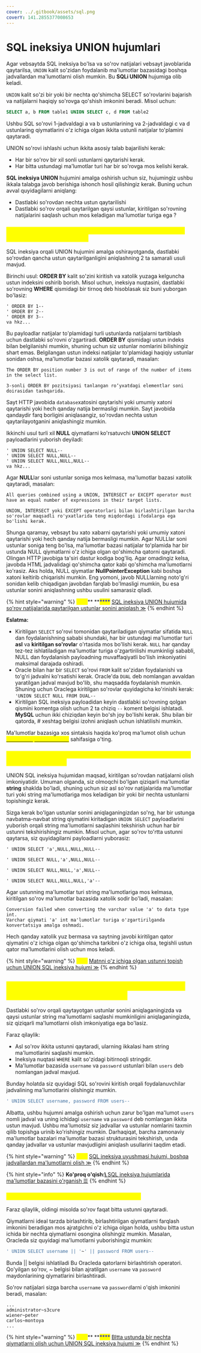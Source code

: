 ```yaml
---
cover: ../.gitbook/assets/sql.png
coverY: 141.2855377008653
---
```


# SQL ineksiya UNION hujumlari

Agar vebsaytda SQL ineksiya bo'lsa va so'rov natijalari vebsayt javoblarida qaytarilsa, `UNION` kalit so'zidan foydalanib ma'lumotlar bazasidagi boshqa jadvallardan ma'lumotlarni olish mumkin. Bu **SQLi UNION** hujumiga olib keladi.

`UNION` kalit so'zi bir yoki bir nechta qo'shimcha SELECT so'rovlarini bajarish va natijalarni haqiqiy so'rovga qo'shish imkonini beradi. Misol uchun:

```sql
SELECT a, b FROM table1 UNION SELECT c, d FROM table2
```

Ushbu SQL so'rovi 1-jadvaldagi a va b ustunlarining va 2-jadvaldagi c va d ustunlaring qiymatlarini o'z ichiga olgan ikkita ustunli natijalar to'plamini qaytaradi.

UNION so'rovi ishlashi uchun ikkita asosiy talab bajarilishi kerak:

* Har bir so'rov bir xil sonli ustunlarni qaytarishi kerak.
* Har bitta ustundagi ma'lumotlar turi har bir so'rovga mos kelishi kerak.

**SQL ineksiya UNION** hujumini amalga oshirish uchun siz, hujumingiz ushbu ikkala talabga javob berishiga ishonch hosil qilishingiz kerak. Buning uchun avval quyidagilarni aniqlang:

* Dastlabki so'rovdan nechta ustun qaytarilishi
* Dastlabki so'rov orqali qaytarilgan qaysi ustunlar, kiritilgan so'rovning natijalarini saqlash uchun mos keladigan ma'lumotlar turiga ega ?

### <mark style="color:yellow;">So'rov natijasida qaytarilgan ustunlar sonini aniqlash uchun UNION SQL ineksiya hujumi</mark> <a href="#sql-inektsion-union-hujumida-foydali-malumotlar-turiga-ega-ustunlarni-topish" id="sql-inektsion-union-hujumida-foydali-malumotlar-turiga-ega-ustunlarni-topish"></a>

SQL ineksiya orqali UNION hujumini amalga oshirayotganda, dastlabki so'rovdan qancha ustun qaytarilganligini aniqlashning 2 ta samarali usuli mavjud.

Birinchi usul: **ORDER BY** kalit so'zini kiritish va xatolik yuzaga kelguncha ustun indeksini oshirib borish. Misol uchun, ineksiya nuqtasini, dastlabki so'rovning **WHERE** qismidagi bir tirnoq deb hisoblasak siz buni yuborgan bo'lasiz:

```
' ORDER BY 1-- 
' ORDER BY 2-- 
' ORDER BY 3-- 
va hkz...
```

Bu payloadlar natijalar to'plamidagi turli ustunlarda natijalarni tartiblash uchun dastlabki so'rovni o'zgartiradi. **ORDER BY** qismidagi ustun indeks bilan belgilanishi mumkin, shuning uchun siz ustunlar nomlarini bilishingiz shart emas. Belgilangan ustun indeksi natijalar to'plamidagi haqiqiy ustunlar sonidan oshsa, ma'lumotlar bazasi xatolik qaytaradi, masalan:

`The ORDER BY position number 3 is out of range of the number of items in the select list.` &#x20;

`3-sonli ORDER BY pozitsiyasi tanlangan ro‘yxatdagi elementlar soni doirasidan tashqarida.`

Sayt HTTP javobida `database`xatosini qaytarishi yoki umumiy xatoni qaytarishi yoki hech qanday natija bermasligi mumkin. Sayt javobida qandaydir farq borligini aniqlasangiz, so'rovdan nechta ustun qaytarilayotganini aniqlashingiz mumkin.

Ikkinchi usul turli xil **NULL** qiymatlarni ko'rsatuvchi **UNION SELECT** payloadlarini yuborish deyiladi:

```
' UNION SELECT NULL-- 
' UNION SELECT NULL,NULL--
' UNION SELECT NULL,NULL,NULL-- 
va hkz...
```

Agar **NULL**lar soni ustunlar soniga mos kelmasa, ma'lumotlar bazasi xatolik qaytaradi, masalan:

`All queries combined using a UNION, INTERSECT or EXCEPT operator must have an equal number of expressions in their target lists.`

`UNION, INTERSECT yoki EXCEPT operatorlari bilan birlashtirilgan barcha so'rovlar maqsadli ro'yxatlarida teng miqdordagi ifodalarga ega bo'lishi kerak.`

Shunga qaramay, vebsayt  bu xato xabarni qaytarishi yoki umumiy xatoni qaytarishi yoki hech qanday natija bermasligi mumkin. Agar NULLlar soni ustunlar soniga teng bo'lsa, ma'lumotlar bazasi natijalar to'plamida har bir ustunda NULL qiymatlarni o'z ichiga olgan qo'shimcha qatorni qaytaradi. Olingan HTTP javobiga ta'siri dastur kodiga bog'liq. Agar omadingiz kelsa, javobda HTML jadvalidagi qo'shimcha qator kabi qo'shimcha ma'lumotlarni ko'rasiz. Aks holda, NULL qiymatlar **NullPointerException** kabi boshqa xatoni keltirib chiqarishi mumkin. Eng yomoni, javob NULLlarning noto'g'ri sonidan kelib chiqadigan javobdan farqlab bo'lmasligi mumkin, bu esa ustunlar sonini aniqlashning ushbu usulini samarasiz qiladi.

{% hint style="warning" %}
<mark style="color:yellow;">**Lab:**</mark>** **<mark style="color:blue;">****</mark> [SQL ineksiya UNION hujumida so'rov natijalarida qaytarilgan ustunlar sonini aniqlash ≫](https://portswigger.net/web-security/sql-injection/union-attacks/lab-determine-number-of-columns)
{% endhint %}

**Eslatma:**

* Kiritilgan `SELECT` so'rovi tomonidan qaytariladigan qiymatlar sifatida `NULL` dan foydalanishning sababi shundaki, har bir ustundagi ma'lumotlar turi **asl** va **kiritilgan so'rovla**r o'rtasida mos bo'lishi kerak. `NULL` har qanday tez-tez ishlatiladigan ma'lumotlar turiga o'zgartirilishi mumkinligi sababli, NULL dan foydalanish payloadning muvaffaqiyatli bo'lish imkoniyatini maksimal darajada oshiradi.
* Oracle bilan har bir  `SELECT`  so'rovi  `FROM`  kalit so'zidan foydalanishi va to'g'ri jadvalni ko'rsatishi kerak. Oracle'da `DUAL` deb nomlangan avvaldan yaratilgan jadval mavjud bo'lib, shu maqsadda foydalanish mumkin. Shuning uchun Oraclega kiritilgan so'rovlar quyidagicha ko'rinishi kerak: `'UNION SELECT NULL FROM DUAL--`
* Kiritilgan SQL ineksiya payloadidan keyin dastlabki so'rovning qolgan qismini komentga olish uchun 2 ta chiziq `--` koment belgisi ishlatadi. **MySQL** uchun ikki chiziqdan keyin bo'sh joy bo'lishi kerak. Shu bilan bir qatorda, # xeshtag belgisi izohni aniqlash uchun ishlatilishi mumkin.

Ma'lumotlar bazasiga xos sintaksis haqida ko'proq ma'lumot olish uchun [<mark style="color:yellow;">SQL ineksiya cheat sheet</mark>](sql-ineksiya-cheat-sheet.md) sahifasiga o'ting.

### <mark style="color:yellow;">Foydali ma'lumotlar turiga ega ustunlarni topish uchun UNION SQL ineksiya hujumi</mark> <a href="#sql-inektsion-union-hujumida-foydali-malumotlar-turiga-ega-ustunlarni-topish" id="sql-inektsion-union-hujumida-foydali-malumotlar-turiga-ega-ustunlarni-topish"></a>

UNION SQL ineksiya hujumidan maqsad, kiritilgan so'rovdan natijalarni olish imkoniyatidir. Umuman olganda, siz olmoqchi bo'lgan qiziqarli ma'lumotlar **string** shaklda bo'ladi,  shuning uchun siz asl so'rov natijalarida ma'lumotlar turi yoki string ma'lumotlariga mos keladigan bir yoki bir nechta ustunlarni topishingiz kerak.

Sizga kerak bo'lgan ustunlar sonini aniqlaganingizdan so'ng, har bir ustunga navbatma-navbat string qiymatini kiritadigan `UNION SELECT` payloadlarini yuborish orqali string ma'lumotlarni saqlashini tekshirish uchun har bir ustunni tekshirishingiz mumkin. Misol uchun, agar so'rov to'rtta ustunni qaytarsa, siz quyidagilarni payloadlarni yuborasiz:

`' UNION SELECT 'a',NULL,NULL,NULL--`

`' UNION SELECT NULL,'a',NULL,NULL--`

`' UNION SELECT NULL,NULL,'a',NULL--`

`' UNION SELECT NULL,NULL,NULL,'a'--`

Agar ustunning ma'lumotlar turi string ma'lumotlariga mos kelmasa, kiritilgan so'rov ma'lumotlar bazasida xatolik sodir bo'ladi, masalan:

```
Conversion failed when converting the varchar value 'a' to data type int. 
Varchar qiymati 'a' int ma'lumotlar turiga o'zgartirilganda konvertatsiya amalga oshmadi.
```

Hech qanday xatolik yuz bermasa va saytning javobi kiritilgan qator qiymatini o'z ichiga olgan qo'shimcha tarkibni o'z ichiga olsa, tegishli ustun qator ma'lumotlarini olish uchun mos keladi.

{% hint style="warning" %}
<mark style="color:yellow;">**Lab:**</mark> [Matnni o'z ichiga olgan ustunni topish uchun UNION SQL ineksiya hujumi ≫](https://portswigger.net/web-security/sql-injection/union-attacks/lab-find-column-containing-text)
{% endhint %}

## <mark style="color:yellow;">Qiziqarli ma'lumotlarni olish uchun UNION SQL ineksiya hujumidan foydalanish</mark> <a href="#qiziqarli-malumotlarni-olish-uchun-union-sql-ineksiya-hujumidan-foydalanish" id="qiziqarli-malumotlarni-olish-uchun-union-sql-ineksiya-hujumidan-foydalanish"></a>

Dastlabki so'rov orqali qaytayotgan ustunlar sonini aniqlaganingizda va qaysi ustunlar string ma'lumotlarni saqlashi mumkinligini aniqlaganingizda, siz qiziqarli ma'lumotlarni olish imkoniyatiga ega bo'lasiz.

Faraz qilaylik:

* Asl so'rov ikkita ustunni qaytaradi, ularning ikkalasi ham string ma'lumotlarini saqlashi mumkin.
* Ineksiya nuqtasi `WHERE` kalit so'zidagi bitirnoqli stringdir.
* Ma'lumotlar bazasida `username` va  `password` ustunlari bilan  `users`  deb nomlangan jadval mavjud.

Bunday holatda siz quyidagi SQL so'rovini kiritish orqali foydalanuvchilar jadvalining ma'lumotlarini olishingiz mumkin.

```sql
' UNION SELECT username, password FROM users--
```

Albatta, ushbu hujumni amalga oshirish uchun zarur bo'lgan ma'lumot  `users`  nomli jadval va uning ichidagi `username` va `password`  deb nomlangan ikkita ustun mavjud.  Ushbu ma'lumotsiz siz jadvallar va ustunlar nomlarini taxmin qilib topishga urinib ko'rishingiz mumkin. Darhaqiqat, barcha zamonaviy ma'lumotlar bazalari ma'lumotlar bazasi strukturasini tekshirish, unda qanday jadvallar va ustunlar mavjudligini aniqlash usullarini taqdim etadi.

{% hint style="warning" %}
&#x20;<mark style="color:yellow;">**Lab:**</mark> [SQL ineksiya uyushmasi hujumi, boshqa jadvallardan ma'lumotlarni olish ≫](https://portswigger.net/web-security/sql-injection/union-attacks/lab-retrieve-data-from-other-tables)
{% endhint %}

{% hint style="info" %}
**Ko'proq o'qish:**[<mark style="color:blue;">****</mark>\ <mark style="color:blue;">****</mark>SQL ineksiya hujumlarida ma'lumotlar bazasini o'rganish ☰](malumotlar-bazasini-tekshirish.md)
{% endhint %}

### <mark style="color:yellow;">Bitta ustun ichida bir nechta qiymatlarni olish</mark> <a href="#bitta-ustun-ichida-bir-nechta-qiymatlarni-olish" id="bitta-ustun-ichida-bir-nechta-qiymatlarni-olish"></a>

Faraz qilaylik, oldingi misolda so'rov faqat bitta ustunni qaytaradi.

Qiymatlarni ideal tarzda birlashtirib, birlashtirilgan qiymatlarni farqlash imkonini beradigan mos ajratgichni o'z ichiga olgan holda, ushbu bitta ustun ichida bir nechta qiymatlarni osongina olishingiz mumkin. Masalan, Oracleda siz quyidagi ma'lumotlarni yuborishingiz mumkin:

```sql
' UNION SELECT username || '~' || password FROM users--
```

Bunda || belgisi ishlatiladi Bu Oracleda qatorlarni birlashtirish operatori. Qo'yilgan so'rov,  \~ belgisi bilan ajratilgan `username` va `password` maydonlarining qiymatlarini birlashtiradi.

So'rov natijalari sizga barcha  `username` va  `password`larni o'qish imkonini beradi, masalan:

```
... 
administrator~s3cure 
wiener~peter 
carlos~montoya 
...
```

{% hint style="warning" %}
<mark style="color:yellow;">**Lab:**</mark>** **<mark style="color:blue;">****</mark> [BItta ustunda bir nechta qiymatlarni olish uchun UNION SQL ineksiya hujumi ≫](https://portswigger.net/web-security/sql-injection/union-attacks/lab-retrieve-multiple-values-in-single-column)
{% endhint %}
